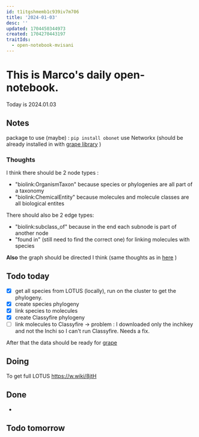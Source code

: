 ```yaml
---
id: t1itgshmemb1c939iv7m706
title: '2024-01-03'
desc: ''
updated: 1704450344973
created: 1704270443197
traitIds:
  - open-notebook-mvisani
---
```

# This is Marco's daily open-notebook.

Today is 2024.01.03


## Notes
package to use (maybe) : `pip install obonet`
use Networkx (should be already installed in with [grape library](https://github.com/AnacletoLAB/grape) )

### Thoughts
I think there should be 2 node types : 
* "biolink:OrganismTaxon" because species or phylogenies are all part of a taxonomy
* "biolink:ChemicalEntity" because molecules and molecule classes are all biological entites

There should also be 2 edge types:
* "biolink:subclass_of" because in the end each subnode is part of another node
* "found in" (still need to find the correct one) for linking molecules with species

**Also** the graph should be directed I think (same thoughts as in [here](#todo-today) )



## Todo today
- [x] get all species from LOTUS (locally), run on the cluster to get the phylogeny. 
- [x] create species phylogeny
- [x] link species to molecules
- [x] create Classyfire phylogeny
- [ ] link molecules to Classyfire $\rightarrow$ problem : I downloaded only the inchikey and not the Inchi so I can't run Classyfire. Needs a fix.

After that the data should be ready for [grape](https://github.com/AnacletoLAB/grape/tree/main)



## Doing
To get full LOTUS https://w.wiki/8jtH

## Done
* 


## Todo tomorrow
